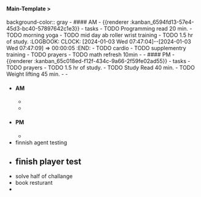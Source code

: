 #### Main-Template > 
background-color:: gray
	- #### AM
		- {{renderer :kanban_6594fd13-57e4-45d3-bc40-57897642c1e3}}
			- tasks
				- TODO Programming read 20 min.
				- TODO morning yoga
				- TODO mid day ab roller wrist training
		- TODO 1.5 hr of study.
		  :LOGBOOK:
		  CLOCK: [2024-01-03 Wed 07:47:04]--[2024-01-03 Wed 07:47:09] =>  00:00:05
		  :END:
			- TODO cardio
			- TODO supplementry training
			- TODO prayers
			- TODO math refresh 10min
		-
	- #### PM
		- {{renderer :kanban_65c018ed-f12f-434c-9a66-2f59fe02ad55}}
			- tasks
				- TODO prayers
				- TODO 1.5 hr of study.
				- TODO Study Read 40 min.
				- TODO Weight lifting 45 min.
				-
		-
- #### AM
	-
	-
- #### PM
	-
- finnish agent testing
- finish player test
	-
- solve half of challange
- book resturant
-